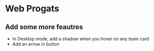 # Web Progats

## Add some more feautres

- In Desktop mode, add a shadow when you hover on any team card
- Add an arrow in button
